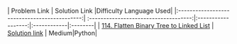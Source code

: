 | Problem Link                                 |           Solution Link               |Difficulty          Language Used|
|:--------------------------------------------:| :------------------------------------:|:------------------:|:------------|:--------|
|  [114. Flatten Binary Tree to Linked List](https://leetcode.com/problems/flatten-binary-tree-to-linked-list/) | [Solution link](https://github.com/ritikjain833/Leetcode_Solved_Problems/blob/main/Tree/114.%20Flatten%20Binary%20Tree%20to%20Linked%20List.py) |  Medium|Python|
